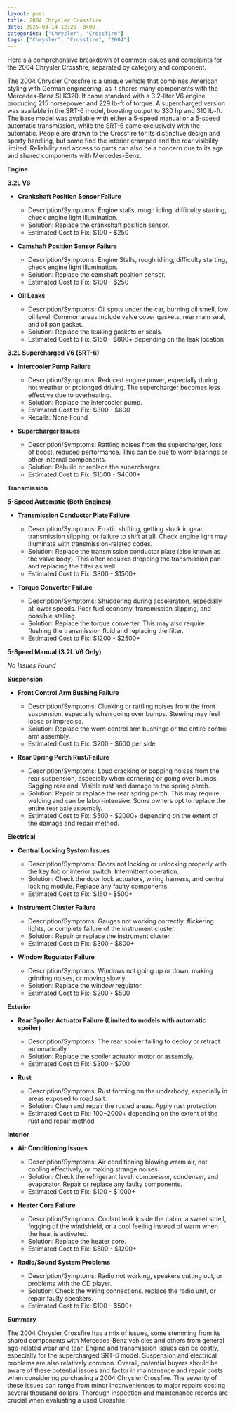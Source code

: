 ```yaml
---
layout: post
title: 2004 Chrysler Crossfire
date: 2025-03-14 12:29 -0400
categories: ["Chrysler", "Crossfire"]
tags: ["Chrysler", "Crossfire", "2004"]
---
```

Here's a comprehensive breakdown of common issues and complaints for the 2004 Chrysler Crossfire, separated by category and component.

The 2004 Chrysler Crossfire is a unique vehicle that combines American styling with German engineering, as it shares many components with the Mercedes-Benz SLK320. It came standard with a 3.2-liter V6 engine producing 215 horsepower and 229 lb-ft of torque. A supercharged version was available in the SRT-6 model, boosting output to 330 hp and 310 lb-ft. The base model was available with either a 5-speed manual or a 5-speed automatic transmission, while the SRT-6 came exclusively with the automatic. People are drawn to the Crossfire for its distinctive design and sporty handling, but some find the interior cramped and the rear visibility limited. Reliability and access to parts can also be a concern due to its age and shared components with Mercedes-Benz.

**Engine**

**3.2L V6**

*   **Crankshaft Position Sensor Failure**
    *   Description/Symptoms: Engine stalls, rough idling, difficulty starting, check engine light illumination.
    *   Solution: Replace the crankshaft position sensor.
    *   Estimated Cost to Fix: $100 - $250

*   **Camshaft Position Sensor Failure**
    *   Description/Symptoms: Engine Stalls, rough idling, difficulty starting, check engine light illumination.
    *   Solution: Replace the camshaft position sensor.
    *   Estimated Cost to Fix: $100 - $250

*   **Oil Leaks**
    *   Description/Symptoms: Oil spots under the car, burning oil smell, low oil level. Common areas include valve cover gaskets, rear main seal, and oil pan gasket.
    *   Solution: Replace the leaking gaskets or seals.
    *   Estimated Cost to Fix: $150 - $800+ depending on the leak location

**3.2L Supercharged V6 (SRT-6)**

*   **Intercooler Pump Failure**
    *   Description/Symptoms: Reduced engine power, especially during hot weather or prolonged driving. The supercharger becomes less effective due to overheating.
    *   Solution: Replace the intercooler pump.
    *   Estimated Cost to Fix: $300 - $600
    *   Recalls: None Found

*   **Supercharger Issues**
    *   Description/Symptoms: Rattling noises from the supercharger, loss of boost, reduced performance. This can be due to worn bearings or other internal components.
    *   Solution: Rebuild or replace the supercharger.
    *   Estimated Cost to Fix: $1500 - $4000+

**Transmission**

**5-Speed Automatic (Both Engines)**

*   **Transmission Conductor Plate Failure**
    *   Description/Symptoms: Erratic shifting, getting stuck in gear, transmission slipping, or failure to shift at all. Check engine light may illuminate with transmission-related codes.
    *   Solution: Replace the transmission conductor plate (also known as the valve body). This often requires dropping the transmission pan and replacing the filter as well.
    *   Estimated Cost to Fix: $800 - $1500+

*   **Torque Converter Failure**
    *   Description/Symptoms: Shuddering during acceleration, especially at lower speeds. Poor fuel economy, transmission slipping, and possible stalling.
    *   Solution: Replace the torque converter. This may also require flushing the transmission fluid and replacing the filter.
    *   Estimated Cost to Fix: $1200 - $2500+

**5-Speed Manual (3.2L V6 Only)**

*No Issues Found*

**Suspension**

*   **Front Control Arm Bushing Failure**
    *   Description/Symptoms: Clunking or rattling noises from the front suspension, especially when going over bumps. Steering may feel loose or imprecise.
    *   Solution: Replace the worn control arm bushings or the entire control arm assembly.
    *   Estimated Cost to Fix: $200 - $600 per side

*   **Rear Spring Perch Rust/Failure**
    *   Description/Symptoms: Loud cracking or popping noises from the rear suspension, especially when cornering or going over bumps. Sagging rear end. Visible rust and damage to the spring perch.
    *   Solution: Repair or replace the rear spring perch. This may require welding and can be labor-intensive. Some owners opt to replace the entire rear axle assembly.
    *   Estimated Cost to Fix: $500 - $2000+ depending on the extent of the damage and repair method.

**Electrical**

*   **Central Locking System Issues**
    *   Description/Symptoms: Doors not locking or unlocking properly with the key fob or interior switch. Intermittent operation.
    *   Solution: Check the door lock actuators, wiring harness, and central locking module. Replace any faulty components.
    *   Estimated Cost to Fix: $150 - $500+

*   **Instrument Cluster Failure**
    *   Description/Symptoms: Gauges not working correctly, flickering lights, or complete failure of the instrument cluster.
    *   Solution: Repair or replace the instrument cluster.
    *   Estimated Cost to Fix: $300 - $800+

*   **Window Regulator Failure**
    *   Description/Symptoms: Windows not going up or down, making grinding noises, or moving slowly.
    *   Solution: Replace the window regulator.
    *   Estimated Cost to Fix: $200 - $500

**Exterior**

*   **Rear Spoiler Actuator Failure (Limited to models with automatic spoiler)**
    *   Description/Symptoms: The rear spoiler failing to deploy or retract automatically.
    *   Solution: Replace the spoiler actuator motor or assembly.
    *   Estimated Cost to Fix: $300 - $700

*   **Rust**
    *   Description/Symptoms: Rust forming on the underbody, especially in areas exposed to road salt.
    *   Solution: Clean and repair the rusted areas. Apply rust protection.
    *   Estimated Cost to Fix: $100-$2000+ depending on the extent of the rust and repair method

**Interior**

*   **Air Conditioning Issues**
    *   Description/Symptoms: Air conditioning blowing warm air, not cooling effectively, or making strange noises.
    *   Solution: Check the refrigerant level, compressor, condenser, and evaporator. Repair or replace any faulty components.
    *   Estimated Cost to Fix: $100 - $1000+

*   **Heater Core Failure**
    * Description/Symptoms: Coolant leak inside the cabin, a sweet smell, fogging of the windshield, or a cool feeling instead of warm when the heat is activated.
    *   Solution: Replace the heater core.
    *   Estimated Cost to Fix: $500 - $1200+

*   **Radio/Sound System Problems**
    *   Description/Symptoms: Radio not working, speakers cutting out, or problems with the CD player.
    *   Solution: Check the wiring connections, replace the radio unit, or repair faulty speakers.
    *   Estimated Cost to Fix: $100 - $500+

**Summary**

The 2004 Chrysler Crossfire has a mix of issues, some stemming from its shared components with Mercedes-Benz vehicles and others from general age-related wear and tear. Engine and transmission issues can be costly, especially for the supercharged SRT-6 model. Suspension and electrical problems are also relatively common. Overall, potential buyers should be aware of these potential issues and factor in maintenance and repair costs when considering purchasing a 2004 Chrysler Crossfire. The severity of these issues can range from minor inconveniences to major repairs costing several thousand dollars. Thorough inspection and maintenance records are crucial when evaluating a used Crossfire.

